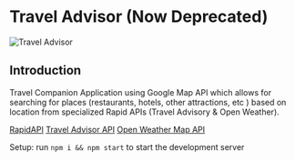 # Travel Advisor (Now Deprecated)

![Travel Advisor](https://i.ibb.co/qph2cZn/image.pngg)

## Introduction
Travel Companion Application using Google Map API which allows for searching for places (restaurants, hotels, other attractions, etc ) based on location from specialized Rapid APIs (Travel Advisory & Open Weather).

[RapidAPI](https://rapidapi.com/hub?utm_source=youtube.com/JavaScriptMastery&utm_medium=DevRel&utm_campaign=DevRel)
[Travel Advisor API](https://rapidapi.com/apidojo/api/travel-advisor?utm_source=youtube.com/JavaScriptMastery&utm_medium=DevRel&utm_campaign=DevRel)
[Open Weather Map API](https://rapidapi.com/community/api/open-weather-map?utm_source=youtube.com/JavaScriptMastery&utm_medium=DevRel&utm_campaign=DevRel)

Setup: run ```npm i && npm start``` to start the development server



